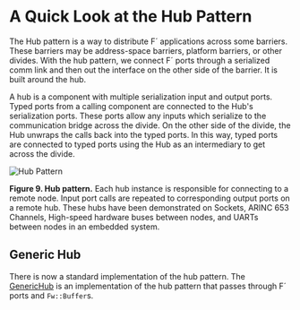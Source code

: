 # A Quick Look at the Hub Pattern

The Hub pattern is a way to distribute F´ applications across some barriers. These barriers may be address-space barriers, platform barriers, or other divides. With the hub pattern, we connect F´ ports through a serialized comm link
and then out the interface on the other side of the barrier. It is built around the hub.

A hub is a component with multiple serialization input and output ports. Typed ports from a calling component are
connected to the Hub's serialization ports. These ports allow any inputs which serialize to the communication bridge
across the divide. On the other side of the divide, the Hub unwraps the calls back into the typed ports. In this way,
typed ports are connected to typed ports using the Hub as an intermediary to get across the divide.

![Hub Pattern](../media/data_model6.png)

**Figure 9. Hub pattern.** Each hub instance is responsible for connecting to a remote node. Input port calls are
repeated to corresponding output ports on a remote hub. These hubs have been demonstrated on Sockets,
ARINC 653 Channels, High-speed hardware buses between nodes, and UARTs between nodes in an embedded system.

## Generic Hub

There is now a standard implementation of the hub pattern. The [GenericHub](../api/c++/html/svc_generic_hub.html) is an
implementation of the hub pattern that passes through F´ ports and `Fw::Buffer`s.